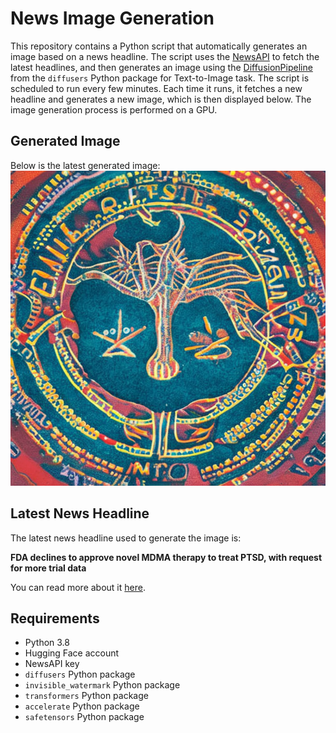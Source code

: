 # News Image Generation
This repository contains a Python script that automatically generates an image based on a news headline. The script uses the [NewsAPI](https://newsapi.org/) to fetch the latest headlines, and then generates an image using the [DiffusionPipeline](https://github.com/huggingface/diffusers) from the `diffusers` Python package for Text-to-Image task.
The script is scheduled to run every few minutes. Each time it runs, it fetches a new headline and generates a new image, which is then displayed below. The image generation process is performed on a GPU.

## Generated Image
Below is the latest generated image:
![Generated Image](image.png)

## Latest News Headline
The latest news headline used to generate the image is:

**FDA declines to approve novel MDMA therapy to treat PTSD, with request for more trial data**

You can read more about it [here](https://news.google.com/rss/articles/CBMie0FVX3lxTFBkczR2V0YyVUhFTnBQcVR6X2Vac3RPTldDMFVReEhtaXc5cDVfYklpNmVlbTc3YWhfTklyNmlyYm5EOXplNkJNSmtESjRMRVZMYzA2M1VxcG9DVmdLaVQxV3BkRmNqdjNObFY5ZTh2NnczRFRtRFhGQkhvMNIBckFVX3lxTE42OTRiZ3JfalhtSW42RVFDXzYyNHVLYmJFd211Ny00Rnp0aTZEQzdqNl91RUl0SjJKYzJnUXRwZk13bURxcEZSY29adi1kX3F6NlBvcmYteDBsNmd1NUFoaXJCWDN4QUhHTWZNZnVtVFVqQQ?oc=5).

## Requirements
- Python 3.8
- Hugging Face account
- NewsAPI key
- `diffusers` Python package
- `invisible_watermark` Python package
- `transformers` Python package
- `accelerate` Python package
- `safetensors` Python package
